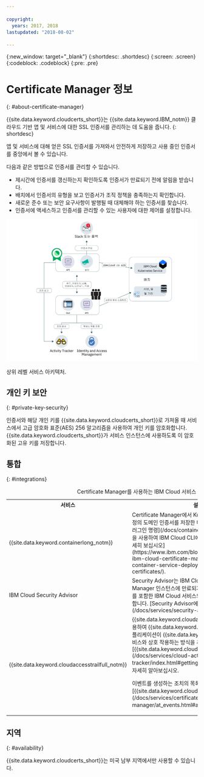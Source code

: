 ```yaml
---

copyright:
  years: 2017, 2018
lastupdated: "2018-08-02"

---
```

{:new_window: target="_blank"}
{:shortdesc: .shortdesc}
{:screen: .screen}
{:codeblock: .codeblock}
{:pre: .pre}

# Certificate Manager 정보
{: #about-certificate-manager}

{{site.data.keyword.cloudcerts_short}}는 {{site.data.keyword.IBM_notm}} 클라우드 기반 앱 및 서비스에 대한 SSL 인증서를 관리하는 데 도움을 줍니다.
{: shortdesc}

앱 및 서비스에 대해 얻은 SSL 인증서를 가져와서 안전하게 저장하고 사용 중인 인증서를 중앙에서 볼 수 있습니다.

다음과 같은 방법으로 인증서를 관리할 수 있습니다.

* 제시간에 인증서를 갱신하는지 확인하도록 인증서가 만료되기 전에 알림을 받습니다.
* 배치에서 인증서의 유형을 보고 인증서가 조직 정책을 충족하는지 확인합니다.
* 새로운 준수 또는 보안 요구사항이 발행될 때 대체해야 하는 인증서를 찾습니다.
* 인증서에 액세스하고 인증서를 관리할 수 있는 사용자에 대한 제어를 설정합니다.

![상위 레벨 서비스 아키텍처 다이어그램](images/high-level-architecture.png)
<caption>상위 레벨 서비스 아키텍처.</caption>

## 개인 키 보안
{: #private-key-security}

인증서와 해당 개인 키를 {{site.data.keyword.cloudcerts_short}}로 가져올 때 서비스에서 고급 암호화 표준(AES) 256 알고리즘을 사용하여 개인 키를 암호화합니다. {{site.data.keyword.cloudcerts_short}}가 서비스 인스턴스에 사용하도록 이 암호화된 고유 키를 저장합니다.

## 통합
{: #integrations}
<table>
<caption>Certificate Manager를 사용하는 IBM Cloud 서비스</caption>
  <tr>
    <th> 서비스 </th>
    <th> 설명 </th>
  </tr>
  <tr>
    <td>{{site.data.keyword.containerlong_notm}}</td>
    <td>Certificate Manager에서 Kubernetes 클러스터 사용자 정의 도메인 인증서를 저장한 다음 [Kubernetes 서비스 플러그인 명령](/docs/containers/cs_cli_reference.html)을 사용하여 IBM Cloud CLI에 배치하십시오. [이 통합을 자세히 보십시오](https://www.ibm.com/blogs/bluemix/2018/01/use-ibm-cloud-certificate-manager-ibm-cloud-container-service-deploy-custom-domain-tls-certificates/).</td>
  </tr>
  <tr>
    <td>IBM Cloud Security Advisor</td>
    <td>Security Advisor는 IBM Cloud 계정의 Certificate Manager 인스턴스에 만료되거나 만료 예정인 인증서 표시를 포함한 IBM Cloud 서비스의 인사이트를 중앙에서 관리합니다. [Security Advisor에 대해 자세히 보십시오](/docs/services/security-advisor/index.html#index).</td>
  </tr><tr>
    <td>{{site.data.keyword.cloudaccesstrailfull_notm}}</td>
    <td>{{site.data.keyword.cloudaccesstrailfull}} 서비스를 사용하여 {{site.data.keyword.Bluemix}}에서 사용자 및 애플리케이션이 {{site.data.keyword.cloudcerts_long}} 서비스와 상호 작용하는 방식을 추적하십시오. [{{site.data.keyword.cloudaccesstrailshort}}](/docs/services/cloud-activity-tracker/index.html#getting-started-with-cla)에 대해 자세히 알아보십시오.
    <p>이벤트를 생성하는 조치의 목록을 가져오려면 [{{site.data.keyword.cloudaccesstrailshort}} 이벤트](/docs/services/certificate-manager/at_events.html#at_events)를 참조하십시오.</p></td>
  </tr>
</table>

## 지역
{: #availability}

{{site.data.keyword.cloudcerts_short}}는 미국 남부 지역에서만 사용할 수 있습니다.

